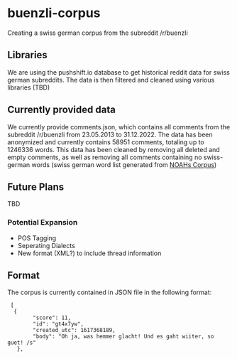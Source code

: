 # buenzli-corpus
Creating a swiss german corpus from the subreddit /r/buenzli

## Libraries

We are using the pushshift.io database to get historical reddit data for swiss german subreddits. The data is then filtered and cleaned using various libraries (TBD)

## Currently provided data
We currently provide comments.json, which contains all comments from the subreddit /r/buenzli from 23.05.2013 to 31.12.2022. The data has been anonymized and currently contains 58951 comments, totaling up to 1246336 words. This data has been cleaned by removing all deleted and empty comments, as well as removing all comments containing no swiss-german words (swiss german word list generated from [NOAHs Corpus](https://github.com/noe-eva/NOAH-Corpus))

## Future Plans
TBD

### Potential Expansion
- POS Tagging
- Seperating Dialects
- New format (XML?) to include thread information


## Format
The corpus is currently contained in JSON file in the following format:
```
 [
  {
        "score": 11,
        "id": "gt4x7yw",
        "created_utc": 1617368189,
        "body": "Oh ja, was hemmer glacht! Und es gaht wiiter, so guet! /s"
   },
```
